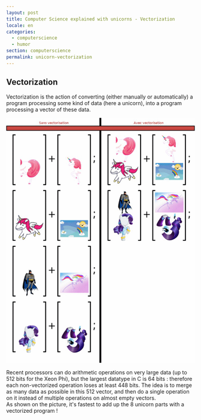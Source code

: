 ```yaml
---
layout: post
title: Computer Science explained with unicorns - Vectorization
locale: en
categories:
  - computerscience
  - humor
section: computerscience
permalink: unicorn-vectorization
---
```

<h2>Vectorization</h2>

<p>Vectorization is the action of converting (either manually or automatically) a program processing some kind of data (here a unicorn), into a program processing a vector of these data.</p>
<!--more-->
<p class="text-center"><img src="/resources/uploads/vectorisation-lowq.gif" alt="vectorisation-lowq"/></p>
<p>
Recent processors can do arithmetic operations on very large data (up to 512 bits for the Xeon Phi), but the largest datatype in C is 64 bits : therefore each non-vectorized operation loses at least 448 bits. The idea is to merge as many data as possible in this 512 vector, and then do a single operation on it instead of multiple operations on almost empty vectors.<br />
As shown on the picture, it's fastest to add up the 8 unicorn parts with a vectorized program !
</p>

